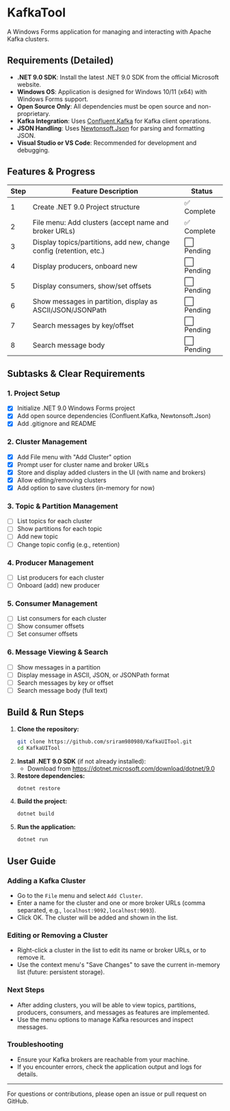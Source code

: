 # KafkaTool

A Windows Forms application for managing and interacting with Apache Kafka clusters.

## Requirements (Detailed)
- **.NET 9.0 SDK**: Install the latest .NET 9.0 SDK from the official Microsoft website.
- **Windows OS**: Application is designed for Windows 10/11 (x64) with Windows Forms support.
- **Open Source Only**: All dependencies must be open source and non-proprietary.
- **Kafka Integration**: Uses [Confluent.Kafka](https://github.com/confluentinc/confluent-kafka-dotnet) for Kafka client operations.
- **JSON Handling**: Uses [Newtonsoft.Json](https://www.newtonsoft.com/json) for parsing and formatting JSON.
- **Visual Studio or VS Code**: Recommended for development and debugging.

## Features & Progress
| Step | Feature Description                                                                 | Status      |
|------|-------------------------------------------------------------------------------------|-------------|
| 1    | Create .NET 9.0 Project structure                                                   | ✅ Complete |
| 2    | File menu: Add clusters (accept name and broker URLs)                               | ✅ Complete |
| 3    | Display topics/partitions, add new, change config (retention, etc.)                 | ⬜ Pending  |
| 4    | Display producers, onboard new                                                      | ⬜ Pending  |
| 5    | Display consumers, show/set offsets                                                 | ⬜ Pending  |
| 6    | Show messages in partition, display as ASCII/JSON/JSONPath                          | ⬜ Pending  |
| 7    | Search messages by key/offset                                                       | ⬜ Pending  |
| 8    | Search message body                                                                 | ⬜ Pending  |

## Subtasks & Clear Requirements
### 1. Project Setup
- [x] Initialize .NET 9.0 Windows Forms project
- [x] Add open source dependencies (Confluent.Kafka, Newtonsoft.Json)
- [x] Add .gitignore and README

### 2. Cluster Management
- [x] Add File menu with "Add Cluster" option
- [x] Prompt user for cluster name and broker URLs
- [x] Store and display added clusters in the UI (with name and brokers)
- [x] Allow editing/removing clusters
- [x] Add option to save clusters (in-memory for now)

### 3. Topic & Partition Management
- [ ] List topics for each cluster
- [ ] Show partitions for each topic
- [ ] Add new topic
- [ ] Change topic config (e.g., retention)

### 4. Producer Management
- [ ] List producers for each cluster
- [ ] Onboard (add) new producer

### 5. Consumer Management
- [ ] List consumers for each cluster
- [ ] Show consumer offsets
- [ ] Set consumer offsets

### 6. Message Viewing & Search
- [ ] Show messages in a partition
- [ ] Display message in ASCII, JSON, or JSONPath format
- [ ] Search messages by key or offset
- [ ] Search message body (full text)

## Build & Run Steps
1. **Clone the repository:**
   ```sh
   git clone https://github.com/sriram980980/KafkaUITool.git
   cd KafkaUITool
   ```
2. **Install .NET 9.0 SDK** (if not already installed):
   - Download from https://dotnet.microsoft.com/download/dotnet/9.0
3. **Restore dependencies:**
   ```sh
   dotnet restore
   ```
4. **Build the project:**
   ```sh
   dotnet build
   ```
5. **Run the application:**
   ```sh
   dotnet run
   ```

## User Guide
### Adding a Kafka Cluster
- Go to the `File` menu and select `Add Cluster`.
- Enter a name for the cluster and one or more broker URLs (comma separated, e.g., `localhost:9092,localhost:9093`).
- Click OK. The cluster will be added and shown in the list.

### Editing or Removing a Cluster
- Right-click a cluster in the list to edit its name or broker URLs, or to remove it.
- Use the context menu's "Save Changes" to save the current in-memory list (future: persistent storage).

### Next Steps
- After adding clusters, you will be able to view topics, partitions, producers, consumers, and messages as features are implemented.
- Use the menu options to manage Kafka resources and inspect messages.

### Troubleshooting
- Ensure your Kafka brokers are reachable from your machine.
- If you encounter errors, check the application output and logs for details.

---
For questions or contributions, please open an issue or pull request on GitHub.
